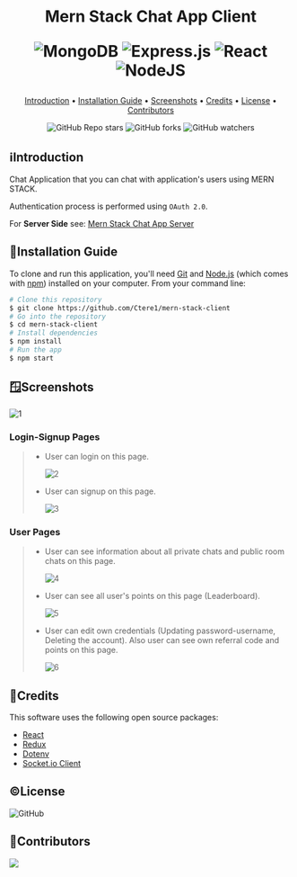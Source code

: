 <h1 align="center">
  Mern Stack Chat App Client
  
  ![MongoDB](https://img.shields.io/badge/MongoDB-%234ea94b.svg?style=for-the-badge&logo=mongodb&logoColor=white)
  ![Express.js](https://img.shields.io/badge/express.js-%23404d59.svg?style=for-the-badge&logo=express&logoColor=%2361DAFB)
  ![React](https://img.shields.io/badge/react-%2320232a.svg?style=for-the-badge&logo=react&logoColor=%2361DAFB)
  ![NodeJS](https://img.shields.io/badge/node.js-6DA55F?style=for-the-badge&logo=node.js&logoColor=white)
  <br>
</h1>

<p align="center">
  <a href="#introduction">Introduction</a> •
  <a href="#installation-guide">Installation Guide</a> •
  <a href="#screenshots">Screenshots</a> •
  <a href="#credits">Credits</a> •
  <a href="#license">License</a> •
  <a href="#contributors">Contributors</a> 
</p>

<div align="center">

![GitHub Repo stars](https://img.shields.io/github/stars/Ctere1/mern-stack-client?style=social)
![GitHub forks](https://img.shields.io/github/forks/Ctere1/mern-stack-client?style=social)
![GitHub watchers](https://img.shields.io/github/watchers/Ctere1/mern-stack-client?style=social)

</div>

## ℹ️Introduction
Chat Application that you can chat with application's users using MERN STACK.

Authentication process is performed using `OAuth 2.0`.

For **Server Side** see: [Mern Stack Chat App Server](https://github.com/Ctere1/mern-stack-server)

## 📃Installation Guide

To clone and run this application, you'll need [Git](https://git-scm.com) and [Node.js](https://nodejs.org/en/download/) (which comes with [npm](http://npmjs.com)) installed on your computer. From your command line:

```bash
# Clone this repository
$ git clone https://github.com/Ctere1/mern-stack-client
# Go into the repository
$ cd mern-stack-client
# Install dependencies
$ npm install
# Run the app
$ npm start
```

## 🪟Screenshots

![1](https://user-images.githubusercontent.com/62745858/210178395-df920c96-1590-4eba-bcfb-ceb06fa375b3.png)

### **Login-Signup Pages**
> * User can login on this page.
>
>   ![2](https://user-images.githubusercontent.com/62745858/210178375-2bdc1697-871f-46c8-94b0-1a7fb985d1db.png)
>
> * User can signup on this page.
>
>   ![3](https://user-images.githubusercontent.com/62745858/210178382-d9f5eaef-7c22-453c-94db-70e3aa37d10e.png)

### **User Pages**
> * User can see information about all private chats and public room chats on this page.
>
>   ![4](https://user-images.githubusercontent.com/62745858/210178414-19f13a17-3ede-4745-918d-b1bb1f76f94b.png)
>
> * User can see all user's points on this page (Leaderboard).
> 
>   ![5](https://user-images.githubusercontent.com/62745858/210178420-f0f9f29b-f6ff-4ae7-949d-0fc33e8d5179.png)
>
> * User can edit own credentials (Updating password-username, Deleting the account). Also user can see own referral code and points on this page.
> 
>   ![6](https://user-images.githubusercontent.com/62745858/210178423-6e1ead35-f1f0-4a0b-a821-85208ae1361f.png)


## 📝Credits

This software uses the following open source packages:

- [React](https://reactjs.org/)
- [Redux](https://redux.js.org/)
- [Dotenv](https://github.com/motdotla/dotenv)
- [Socket.io Client](https://socket.io/)

## ©License
![GitHub](https://img.shields.io/github/license/Ctere1/mern-stack-client)


## 📌Contributors

<a href="https://github.com/Ctere1/">
  <img src="https://contrib.rocks/image?repo=Ctere1/Ctere1" />
</a>
